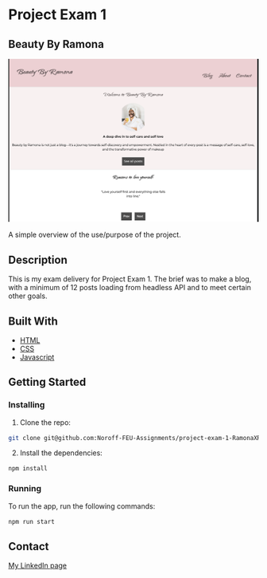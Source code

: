 # Project Exam 1

## Beauty By Ramona

![image](/Screenshot%202024-02-26%20at%2019.50.45.png)

A simple overview of the use/purpose of the project.

## Description

This is my exam delivery for Project Exam 1. The brief was to make a blog, with a minimum of 12 posts loading from headless API and to meet certain other goals.

## Built With

-   [HTML](https://developer.mozilla.org/en-US/docs/Web/HTML)
-   [CSS](https://developer.mozilla.org/en-US/docs/Web/CSS)
-   [Javascript](https://developer.mozilla.org/en-US/docs/Web/JavaScript)

## Getting Started

### Installing

1. Clone the repo:

```bash
git clone git@github.com:Noroff-FEU-Assignments/project-exam-1-RamonaXR.git
```

2. Install the dependencies:

```
npm install
```

### Running

To run the app, run the following commands:

```bash
npm run start
```

## Contact

[My LinkedIn page](https://www.linkedin.com/in/ramona-jensen-9994362b8/)
